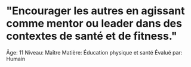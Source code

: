 # "Encourager les autres en agissant comme mentor ou leader dans des contextes de santé et de fitness."

Âge: 11
Niveau: Maître
Matière: Éducation physique et santé
Évalué par: Humain